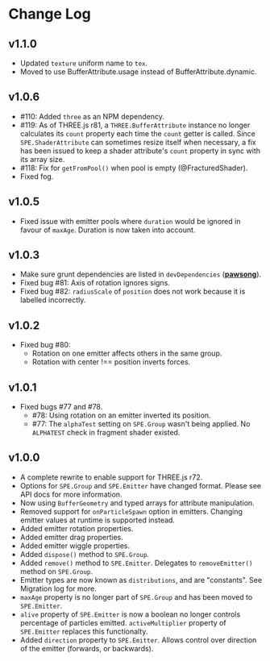 Change Log
==========

v1.1.0
------
* Updated `texture` uniform name to `tex`.
* Moved to use BufferAttribute.usage instead of BufferAttribute.dynamic.

v1.0.6
------
* #110: Added `three` as an NPM dependency.
* #119: As of THREE.js r81, a `THREE.BufferAttribute` instance no longer calculates its `count` property each time the `count` getter is called. Since `SPE.ShaderAttribute` can sometimes resize itself when necessary, a fix has been issued to keep a shader attribute's `count` property in sync with its array size.
* #118: Fix for `getFromPool()` when pool is empty (@FracturedShader).
* Fixed fog.

v1.0.5
------
* Fixed issue with emitter pools where `duration` would be ignored in favour of `maxAge`. Duration is now taken into account.

v1.0.3
------
* Make sure grunt dependencies are listed in `devDependencies` (**[pawsong](https://github.com/pawsong)**).
* Fixed bug #81: Axis of rotation ignores signs.
* Fixed bug #82: `radiusScale` of `position` does not work because it is labelled incorrectly.

v1.0.2
------
* Fixed bug #80:
	* Rotation on one emitter affects others in the same group.
	* Rotation with center !== position inverts forces.

v1.0.1
------
* Fixed bugs #77 and #78.
	* #78: Using rotation on an emitter inverted its position.
	* #77: The `alphaTest` setting on `SPE.Group` wasn't being applied. No `ALPHATEST` check in fragment shader existed.


v1.0.0
------
* A complete rewrite to enable support for THREE.js r72.
* Options for `SPE.Group` and `SPE.Emitter` have changed format. Please see API docs for more information.
* Now using `BufferGeometry` and typed arrays for attribute manipulation.
* Removed support for `onParticleSpawn` option in emitters. Changing emitter values at runtime is supported instead.
* Added emitter rotation properties.
* Added emitter drag properties.
* Added emitter wiggle properties.
* Added `dispose()` method to `SPE.Group`.
* Added `remove()` method to `SPE.Emitter`. Delegates to `removeEmitter()` method on `SPE.Group`.
* Emitter types are now known as `distributions`, and are "constants". See Migration log for more.
* `maxAge` property is no longer part of `SPE.Group` and has been moved to `SPE.Emitter`.
* `alive` property of `SPE.Emitter` is now a boolean no longer controls percentage of particles emitted. `activeMultiplier` property of `SPE.Emitter` replaces this functionalty.
* Added `direction` property to `SPE.Emitter`. Allows control over direction of the emitter (forwards, or backwards).
